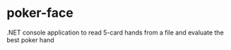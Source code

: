 # poker-face
.NET console application to read 5-card hands from a file and evaluate the best poker hand
